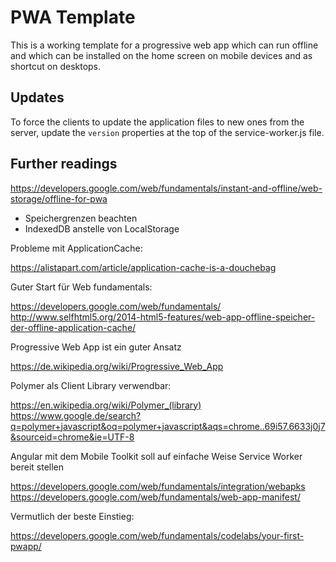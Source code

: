 # PWA Template

This is a working template for a progressive web app which can run offline and which can
be installed on the home screen on mobile devices and as shortcut on desktops.

## Updates

To force the clients to update the application files to new ones from the server, update the
```version``` properties at the top of the service-worker.js file.

## Further readings

https://developers.google.com/web/fundamentals/instant-and-offline/web-storage/offline-for-pwa

- Speichergrenzen beachten
- IndexedDB anstelle von LocalStorage

Probleme mit ApplicationCache:

https://alistapart.com/article/application-cache-is-a-douchebag

Guter Start für Web fundamentals:

https://developers.google.com/web/fundamentals/
http://www.selfhtml5.org/2014-html5-features/web-app-offline-speicher-der-offline-application-cache/

Progressive Web App ist ein guter Ansatz

https://de.wikipedia.org/wiki/Progressive_Web_App

Polymer als Client Library verwendbar:

https://en.wikipedia.org/wiki/Polymer_(library)
https://www.google.de/search?q=polymer+javascript&oq=polymer+javascript&aqs=chrome..69i57.6633j0j7&sourceid=chrome&ie=UTF-8

Angular mit dem Mobile Toolkit soll auf einfache Weise Service Worker bereit stellen

https://developers.google.com/web/fundamentals/integration/webapks
https://developers.google.com/web/fundamentals/web-app-manifest/

Vermutlich der beste Einstieg:

https://developers.google.com/web/fundamentals/codelabs/your-first-pwapp/
